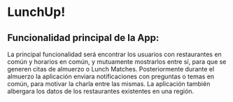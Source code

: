 # LunchUp!

## Funcionalidad principal de la App:
La principal funcionalidad será encontrar los usuarios con restaurantes en común y horarios en común, y mutuamente mostrarlos entre sí, para que se generen citas de almuerzo o Lunch Matches. Posteriormente durante el almuerzo la aplicación enviara notificaciones con preguntas o temas en común, para motivar la charla entre las mismas. La aplicación
también albergara los datos de los restaurantes existentes en una región.
